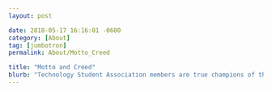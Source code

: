 ```yaml
---
layout: post

date: 2018-05-17 16:16:01 -0600
category: [About]
tag: [jumbotron]
permalink: About/Motto_Creed

title: "Motto and Creed"
blurb: "Technology Student Association members are true champions of their motto and creed."
---
```

